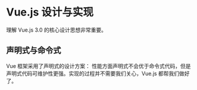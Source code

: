 # Vue.js 设计与实现

理解 Vue.js 3.0 的核心设计思想非常重要。

## 声明式与命令式

Vue 框架采用了声明式的设计方案：
性能方面声明式不会优于命令式代码，但是声明式代码可维护性更强。实现的过程并不需要我们关心，Vue.js 都帮我们做好了。

